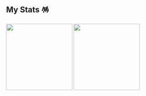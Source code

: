 ## My Stats 🪅

<a href="https://github.com/anuraghazra/github-readme-stats">
  <img height=180 align="left" src="https://github-readme-stats.vercel.app/api/top-langs/?username=preticure&theme=omni" />
</a>
<a href="https://github.com/anuraghazra/github-readme-stats">
  <img height=180 align="left" src="https://github-readme-stats.vercel.app/api?username=preticure&theme=omni&count_private=true&show_icons=true" />
</a>
